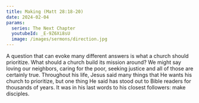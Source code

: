 ```yaml
---
title: Making (Matt 28:18-20)
date: 2024-02-04
params:
  series: The Next Chapter
  youtubeId: _E-9Z6Xi8sU
  image: /images/sermons/direction.jpg
---
```


A question that can evoke many different answers is what a church should prioritize.  What should a church build its mission around? We might say loving our neighbors, caring for the poor, seeking justice and all of those are certainly true. Throughout his life, Jesus said many things that He wants his church to prioritize, but one thing He said has stood out to Bible readers for thousands of years. It was in his last words to his closest followers: make disciples.
